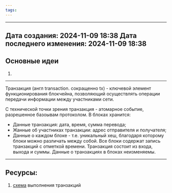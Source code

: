 ```yaml
---
tags:
---
```

---
Дата создания: 2024-11-09 18:38
Дата последнего изменения: 2024-11-09 18:38
---
## Основные идеи
1) 
---
Транзакция (англ transaction. сокращенно tx) - ключевой элемент функционирования блокчейна, позволяющий осуществлять операции передачи информации между участниками сети. 

С технической точки зрения транзакция - атомарное событие, разрешенное базоывам протоколом.
В блоках хранится:
- Данные транзакция: дата, время, сумма перевода;
- Жанные об участниках транзакции: адрес отправителя и получателя;
- Данные о каждом блоке - т.е. уникальный хеш, благодаря которому блоки можно различать между собой. 
Все блоки содержат запись транзакций с отметкой времени. 
Транзакция состоит из входа, выхода и суммы.
Данные о транзакциях в блоках неизменяемы. 

---
## Ресурсы:
1) [схема](https://dpo.edu.asu.ru/mod/lesson/view.php?id=76969) выполнения транзакций


